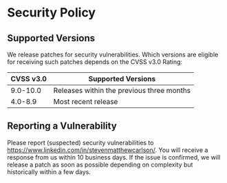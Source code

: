 # Security Policy

## Supported Versions

We release patches for security vulnerabilities. Which versions are eligible for
receiving such patches depends on the CVSS v3.0 Rating:

| CVSS v3.0 | Supported Versions                        |
| --------- | ----------------------------------------- |
| 9.0-10.0  | Releases within the previous three months |
| 4.0-8.9   | Most recent release                       |

## Reporting a Vulnerability

Please report (suspected) security vulnerabilities to https://www.linkedin.com/in/stevenmatthewcarlson/. You will receive a response from us within 10 business days. If the issue is confirmed, we will release a patch as soon as possible depending on complexity but historically within a few days.
